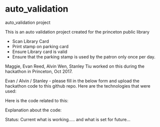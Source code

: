 # auto_validation
auto_validation project 


This is an auto validation project created for the princeton public library

- Scan Library Card
- Print stamp on parking card
- Ensure Library card is valid
- Ensure that the parking stamp is used by the patron only once per day.

Maggie, Evan Reed, Alvin Wen, Stanley Tiu worked on this during the hackathon in Princeton, Oct 2017.


Evan / Alvin / Stanley - please fill in the below form and upload the hackathon code to this github repo.
Here are the technologies that were used:


Here is the code related to this:


Explanation about the code:


Status: Current what is working..... and what is set for future...

